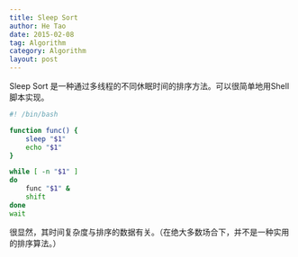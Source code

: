 ```yaml
---
title: Sleep Sort
author: He Tao
date: 2015-02-08
tag: Algorithm
category: Algorithm
layout: post
---
```


Sleep Sort 是一种通过多线程的不同休眠时间的排序方法。可以很简单地用Shell脚本实现。

~~~bash
#! /bin/bash

function func() {
    sleep "$1"
    echo "$1"
}

while [ -n "$1" ]
do
    func "$1" &
    shift
done
wait
~~~

<!--more-->

很显然，其时间复杂度与排序的数据有关。（在绝大多数场合下，并不是一种实用的排序算法。）



